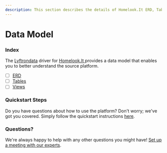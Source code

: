 ```yaml
---
description: This section describes the details of Homelook.It ERD, Tables, and Views.
---
```


# Data Model

### Index

The  [Lyftrondata](https://www.lyftrondata.com/) driver for [Homelook.It](https://www.lyftrondata.com/integration/homelook.it/)[ ](https://www.lyftrondata.com/integration/homelook.it/)provides a data model that enables you to better understand the source platform.

* [ ] [ERD](../../../marketing-analytics/homelook.it/data-model/erd.md)
* [ ] [Tables](../../../marketing-analytics/homelook.it/data-model/tables.md)
* [ ] [Views](../../../marketing-analytics/homelook.it/data-model/views.md)

### Quickstart Steps

Do you have questions about how to use the platform? Don't worry; we've got you covered. Simply follow the quickstart instructions [here](../../../../quickstart-steps.md).

### Questions? <a href="#questions" id="questions"></a>

We're always happy to help with any other questions you might have! [Set up a meeting with our experts](https://www.lyftrondata.com/book-a-meeting/).

